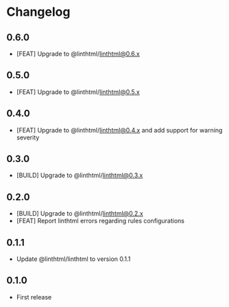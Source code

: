 # Changelog

## 0.6.0

* [FEAT] Upgrade to @linthtml/linthtml@0.6.x

## 0.5.0

* [FEAT] Upgrade to @linthtml/linthtml@0.5.x

## 0.4.0

* [FEAT] Upgrade to @linthtml/linthtml@0.4.x and add support for warning severity

## 0.3.0

* [BUILD] Upgrade to @linthtml/linthtml@0.3.x

## 0.2.0

* [BUILD] Upgrade to @linthtml/linthtml@0.2.x
* [FEAT] Report linthtml errors regarding rules configurations

## 0.1.1

* Update @linthtml/linthtml to version 0.1.1

## 0.1.0

* First release